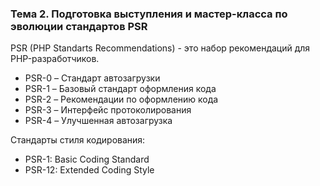 ### Тема 2. Подготовка выступления и мастер-класса по эволюции стандартов PSR

PSR (PHP Standarts Recommendations) - это набор рекомендаций для PHP-разработчиков.

- PSR-0 – Стандарт автозагрузки
- PSR-1 – Базовый стандарт оформления кода
- PSR-2 – Рекомендации по оформлению кода
- PSR-3 – Интерфейс протоколирования
- PSR-4 – Улучшенная автозагрузка

Стандарты стиля кодирования:

- PSR-1: Basic Coding Standard
- PSR-12: Extended Coding Style



